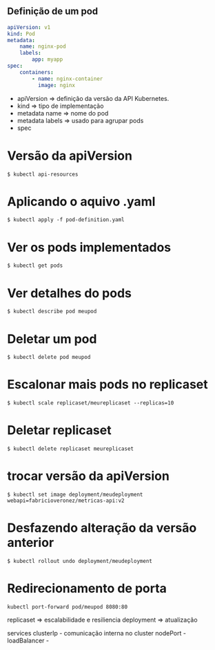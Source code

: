 ## Definição de um pod 

```yaml
apiVersion: v1
kind: Pod
metadata:
    name: nginx-pod
    labels:
        app: myapp
spec: 
    containers:
        - name: nginx-container
          image: nginx
```
* apiVersion => definição da versão da API Kubernetes.
* kind => tipo de implementação
* metadata name => nome do pod
* metadata labels => usado para agrupar pods
* spec 

# Versão da apiVersion

```
$ kubectl api-resources
```

# Aplicando o aquivo .yaml

```
$ kubectl apply -f pod-definition.yaml
```
# Ver os pods implementados
```
$ kubectl get pods
```
# Ver detalhes do pods
```
$ kubectl describe pod meupod
```
# Deletar um pod
```
$ kubectl delete pod meupod
```
# Escalonar mais pods no replicaset
```
$ kubectl scale replicaset/meureplicaset --replicas=10
``` 
# Deletar replicaset
```
$ kubectl delete replicaset meureplicaset
```
# trocar versão da apiVersion
```
$ kubectl set image deployment/meudeployment webapi=fabricioveronez/metricas-api:v2
```
# Desfazendo alteração da versão anterior
```
$ kubectl rollout undo deployment/meudeployment
```

# Redirecionamento de porta 

```
kubectl port-forward pod/meupod 8080:80
```

replicaset => escalabilidade e resiliencia
deployment => atualização

services
    clusterIp
        - comunicação interna no cluster
    nodePort
        - 
    loadBalancer
        - 